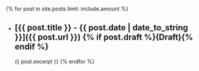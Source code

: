 {% for post in site.posts limit: include.amount %}
- ## [{{ post.title }} - {{ post.date | date_to_string }}]({{ post.url }}) {% if post.draft %}(Draft){% endif %}
    {{ post.excerpt }}
{% endfor %}